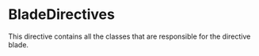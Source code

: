 # BladeDirectives

This directive contains all the classes that are responsible for the directive blade.
